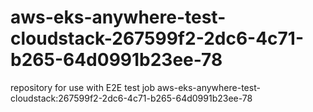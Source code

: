 # aws-eks-anywhere-test-cloudstack-267599f2-2dc6-4c71-b265-64d0991b23ee-78
repository for use with E2E test job aws-eks-anywhere-test-cloudstack:267599f2-2dc6-4c71-b265-64d0991b23ee-78
